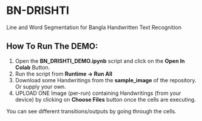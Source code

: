 # BN-DRISHTI
Line and Word Segmentation for Bangla Handwritten Text Recognition

## How To Run The DEMO:
1) Open the **BN_DRISHTI_DEMO.ipynb** script and click on the **Open In Colab** Button.
2) Run the script from **Runtime ->  Run All**
3) Download some Handwritings from the **sample_image** of the repository. Or supply your own. 
4) UPLOAD ONE Image (per-run) containing Handwritings (from your device) by clicking on **Choose Files** button once the cells are executing.
	
You can see different transitions/outputs by going through the cells.
